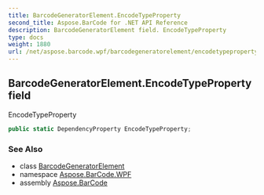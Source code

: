 ```yaml
---
title: BarcodeGeneratorElement.EncodeTypeProperty
second_title: Aspose.BarCode for .NET API Reference
description: BarcodeGeneratorElement field. EncodeTypeProperty
type: docs
weight: 1880
url: /net/aspose.barcode.wpf/barcodegeneratorelement/encodetypeproperty/
---
```

## BarcodeGeneratorElement.EncodeTypeProperty field

EncodeTypeProperty

```csharp
public static DependencyProperty EncodeTypeProperty;
```

### See Also

* class [BarcodeGeneratorElement](../)
* namespace [Aspose.BarCode.WPF](../../barcodegeneratorelement/)
* assembly [Aspose.BarCode](../../../)


